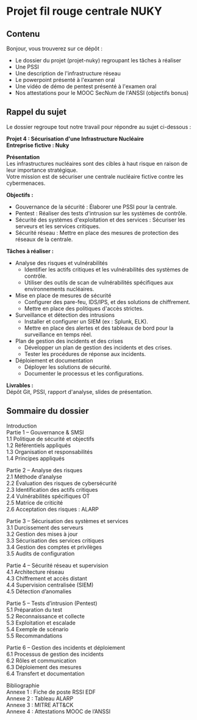 # Projet fil rouge centrale NUKY

## Contenu

Bonjour, vous trouverez sur ce dépôt :

- Le dossier du projet (projet-nuky) regroupant les tâches à réaliser
- Une PSSI
- Une description de l'infrastructure réseau
- Le powerpoint présenté à l'examen oral  
- Une vidéo de démo de pentest présenté à l'examen oral
- Nos attestations pour le MOOC SecNum de l'ANSSI (objectifs bonus)

## Rappel du sujet

Le dossier regroupe tout notre travail pour répondre au sujet ci-dessous :

**Projet 4 : Sécurisation d'une Infrastructure Nucléaire**  
**Entreprise fictive : Nuky**

**Présentation**  
Les infrastructures nucléaires sont des cibles à haut risque en raison de leur importance stratégique.  
Votre mission est de sécuriser une centrale nucléaire fictive contre les cybermenaces.

**Objectifs :**

- Gouvernance de la sécurité : Élaborer une PSSI pour la centrale.  
- Pentest : Réaliser des tests d'intrusion sur les systèmes de contrôle.  
- Sécurité des systèmes d'exploitation et des services : Sécuriser les serveurs et les services critiques.  
- Sécurité réseau : Mettre en place des mesures de protection des réseaux de la centrale.  

**Tâches à réaliser :**

- Analyse des risques et vulnérabilités  
  - Identifier les actifs critiques et les vulnérabilités des systèmes de contrôle.  
  - Utiliser des outils de scan de vulnérabilités spécifiques aux environnements nucléaires.  
- Mise en place de mesures de sécurité  
  - Configurer des pare-feu, IDS/IPS, et des solutions de chiffrement.  
  - Mettre en place des politiques d'accès strictes.  
- Surveillance et détection des intrusions  
  - Installer et configurer un SIEM (ex : Splunk, ELK).  
  - Mettre en place des alertes et des tableaux de bord pour la surveillance en temps réel.  
- Plan de gestion des incidents et des crises  
  - Développer un plan de gestion des incidents et des crises.  
  - Tester les procédures de réponse aux incidents.  
- Déploiement et documentation  
  - Déployer les solutions de sécurité.  
  - Documenter le processus et les configurations.  

**Livrables :**  
Dépôt Git, PSSI, rapport d'analyse, slides de présentation.

## Sommaire du dossier

Introduction  
Partie 1 – Gouvernance & SMSI  
1.1 Politique de sécurité et objectifs  
1.2 Référentiels appliqués  
1.3 Organisation et responsabilités  
1.4 Principes appliqués  

Partie 2 – Analyse des risques  
2.1 Méthode d’analyse  
2.2 Évaluation des risques de cybersécurité  
2.3 Identification des actifs critiques  
2.4 Vulnérabilités spécifiques OT  
2.5 Matrice de criticité  
2.6 Acceptation des risques : ALARP  

Partie 3 – Sécurisation des systèmes et services  
3.1 Durcissement des serveurs  
3.2 Gestion des mises à jour  
3.3 Sécurisation des services critiques  
3.4 Gestion des comptes et privilèges  
3.5 Audits de configuration  

Partie 4 – Sécurité réseau et supervision  
4.1 Architecture réseau  
4.3 Chiffrement et accès distant  
4.4 Supervision centralisée (SIEM)  
4.5 Détection d’anomalies  

Partie 5 – Tests d’intrusion (Pentest)  
5.1 Préparation du test  
5.2 Reconnaissance et collecte  
5.3 Exploitation et escalade  
5.4 Exemple de scénario  
5.5 Recommandations  

Partie 6 – Gestion des incidents et déploiement  
6.1 Processus de gestion des incidents  
6.2 Rôles et communication  
6.3 Déploiement des mesures  
6.4 Transfert et documentation  

Bibliographie  
Annexe 1 : Fiche de poste RSSI EDF  
Annexe 2 : Tableau ALARP  
Annexe 3 : MITRE ATT&CK  
Annexe 4 : Attestations MOOC de l’ANSSI  
